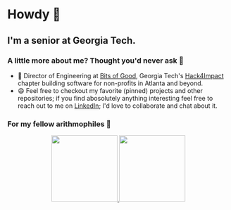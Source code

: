 # Howdy 👋
<!--
**therealsharath/therealsharath** is a ✨ _special_ ✨ repository because its `README.md` (this file) appears on your GitHub profile.

Here are some ideas to get you started:

- 🔭 I’m currently working on ...
- 🌱 I’m currently learning ...
- 👯 I’m looking to collaborate on ...
- 🤔 I’m looking for help with ...
- 💬 Ask me about ...
- 📫 How to reach me: ...
- 😄 Pronouns: ...
- ⚡ Fun fact: ...
-->

## I'm a senior at Georgia Tech.
### A little more about me? Thought you'd never ask 🥺
- 🤝 Director of Engineering at <a href="https://bitsofgood.org/" target="_blank">Bits of Good</a>, Georgia Tech's <a href="https://hack4impact.org/">Hack4Impact</a> chapter building software for non-profits in Atlanta and beyond.
- 😄 Feel free to checkout my favorite (pinned) projects and other repositories; if you find abosolutely anything interesting feel free to reach out to me on <a href="https://www.linkedin.com/in/palathingal/" target="_blank">LinkedIn</a>; I'd love to collaborate and chat about it.

### For my fellow arithmophiles 🔢
<p align="center">
    <a href="https://github.com/therealsharath" target="_blank">
        <img height="150em" src="https://github-readme-stats-eight-theta.vercel.app/api?username=therealsharath&show_icons=true&theme=great-gatsby&include_all_commits=true&count_private=true" />
        <img height="150em" src="https://github-readme-stats-eight-theta.vercel.app/api/top-langs/?username=therealsharath&layout=compact&langs_count=8&theme=great-gatsby"/>
    </a>
</p>
